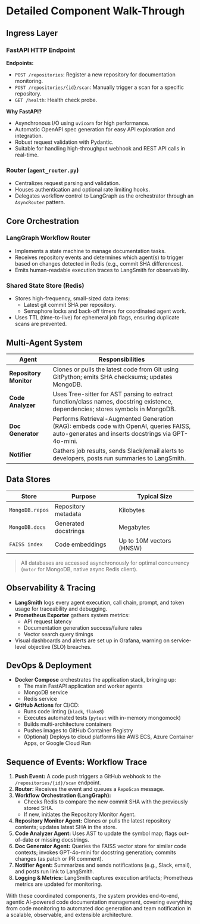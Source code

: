 # Detailed Component Walk-Through

## Ingress Layer

### FastAPI HTTP Endpoint

**Endpoints:**
- `POST /repositories`: Register a new repository for documentation monitoring.
- `POST /repositories/{id}/scan`: Manually trigger a scan for a specific repository.
- `GET /health`: Health check probe.

**Why FastAPI?**
- Asynchronous I/O using `uvicorn` for high performance.
- Automatic OpenAPI spec generation for easy API exploration and integration.
- Robust request validation with Pydantic.
- Suitable for handling high-throughput webhook and REST API calls in real-time.

### Router (`agent_router.py`)
- Centralizes request parsing and validation.
- Houses authentication and optional rate limiting hooks.
- Delegates workflow control to LangGraph as the orchestrator through an `AsyncRouter` pattern.

## Core Orchestration

### LangGraph Workflow Router
- Implements a state machine to manage documentation tasks.
- Receives repository events and determines which agent(s) to trigger based on changes detected in Redis (e.g., commit SHA differences).
- Emits human-readable execution traces to LangSmith for observability.

### Shared State Store (Redis)
- Stores high-frequency, small-sized data items:
  - Latest git commit SHA per repository.
  - Semaphore locks and back-off timers for coordinated agent work.
- Uses TTL (time-to-live) for ephemeral job flags, ensuring duplicate scans are prevented.

## Multi-Agent System

| Agent                  | Responsibilities                                                                                |
|------------------------|-------------------------------------------------------------------------------------------------|
| **Repository Monitor** | Clones or pulls the latest code from Git using GitPython; emits SHA checksums; updates MongoDB. |
| **Code Analyzer**      | Uses Tree-sitter for AST parsing to extract function/class names, docstring existence, dependencies; stores symbols in MongoDB. |
| **Doc Generator**      | Performs Retrieval-Augmented Generation (RAG): embeds code with OpenAI, queries FAISS, auto-generates and inserts docstrings via GPT-4o-mini. |
| **Notifier**           | Gathers job results, sends Slack/email alerts to developers, posts run summaries to LangSmith.   |

## Data Stores

| Store            | Purpose                 | Typical Size             |
|------------------|------------------------|--------------------------|
| `MongoDB.repos`  | Repository metadata    | Kilobytes                |
| `MongoDB.docs`   | Generated docstrings   | Megabytes                |
| `FAISS index`    | Code embeddings        | Up to 10M vectors (HNSW) |

> All databases are accessed asynchronously for optimal concurrency (`motor` for MongoDB, native async Redis client).

## Observability & Tracing

- **LangSmith** logs every agent execution, call chain, prompt, and token usage for traceability and debugging.
- **Prometheus Exporter** gathers system metrics:
  - API request latency
  - Documentation generation success/failure rates
  - Vector search query timings
- Visual dashboards and alerts are set up in Grafana, warning on service-level objective (SLO) breaches.

## DevOps & Deployment

- **Docker Compose** orchestrates the application stack, bringing up:
  - The main FastAPI application and worker agents
  - MongoDB service
  - Redis service
- **GitHub Actions** for CI/CD:
  - Runs code linting (`black`, `flake8`)
  - Executes automated tests (`pytest` with in-memory mongomock)
  - Builds multi-architecture containers
  - Pushes images to GitHub Container Registry
  - (Optional) Deploys to cloud platforms like AWS ECS, Azure Container Apps, or Google Cloud Run

## Sequence of Events: Workflow Trace

1. **Push Event:** A code push triggers a GitHub webhook to the `/repositories/{id}/scan` endpoint.
2. **Router:** Receives the event and queues a `RepoScan` message.
3. **Workflow Orchestration (LangGraph):**
   - Checks Redis to compare the new commit SHA with the previously stored SHA.
   - If new, initiates the Repository Monitor Agent.
4. **Repository Monitor Agent:** Clones or pulls the latest repository contents; updates latest SHA in the store.
5. **Code Analyzer Agent:** Uses AST to update the symbol map; flags out-of-date or missing docstrings.
6. **Doc Generator Agent:** Queries the FAISS vector store for similar code contexts; invokes GPT-4o-mini for docstring generation; commits changes (as patch or PR comment).
7. **Notifier Agent:** Summarizes and sends notifications (e.g., Slack, email), and posts run link to LangSmith.
8. **Logging & Metrics:** LangSmith captures execution artifacts; Prometheus metrics are updated for monitoring.

With these coordinated components, the system provides end-to-end, agentic AI-powered code documentation management, covering everything from code monitoring to automated doc generation and team notification in a scalable, observable, and extensible architecture.